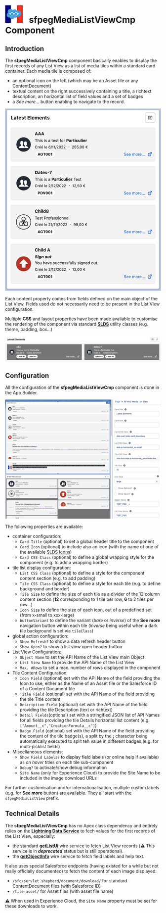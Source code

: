 # ![Logo](/media/Logo.png) &nbsp; **sfpegMediaListViewCmp** Component

## Introduction

The **sfpegMediaListViewCmp** component basically enables to display the first records of any List View
as a list of media tiles within a standard card container. Each media tile is composed of:
* an optional icon on the left (which may be an Asset file or any ContentDocument)
* textual content on the right successively containing a title, a richtext description, an horizontal
list of field values and a set of badges
* a _See more..._ button enabling to navigate to the record.

![Media List View](/media/sfpegMediaListView.png)

Each content property comes from fields defined on the main object of the List View. Fields used
do not necessarily need to be present in the List View configuration.

Multiple **CSS** and layout properties have been made available to customise the rendering of the component 
via standard **[SLDS](https://www.lightningdesignsystem.com/)** utility classes (e.g. theme, padding, box...)

![Inverse Media List View](/media/sfpegMediaListViewInverse.png)


## Configuration

All the configuration of the **sfpegMediaListViewCmp** component is done in the App Builder.

![Media List View Configuration](/media/sfpegMediaListViewConfig.png)

The following properties are available:
* container configuration:
    * `Card Title` (optional) to set a global header title to the component
    * `Card Icon` (optional) to include also an icon (with the name of one of the available
     [SLDS Icons](https://www.lightningdesignsystem.com/icons/))
    * `Card CSS Class` (optional) to define a global wrapping style for the component (e.g. to add a wrapping border)
* tile list display configuration:
    * `List CSS Class` (optional) to define a style for the component content section (e.g. to add padding)
    * `Tile CSS Class` (optional) to define a style for each tile (e.g. to define background and border)
    * `Tile Size` to define the size of each tile as a divider of the 12 column content section
    (**12** corresponding to 1 tile per row, **6** to 2 tiles per row...)
    * `Icon Size` to define the size of each icon, out of a predefined set (from x-small to xxx-large)
    * `buttonVariant` to define the variant (_bare_ or _inverse_) of the **See more** navigation button
    within each tile (_inverse_ being useful when a dark tile background is set via  `tileClass`)
* global action configuration:
    * `Show Refresh?` to show a data refresh header button
    * `Show Open?` to show a list view open header button
* List View Configuration:
    * `Object Name` to set the API Name of the List View main Object
    * `List View Name` to provide the API Name of the List View
    * `Max. #Rows` to set a max. number of rows displayed in the component
* Tile Content Configuration:
    * `Icon Field` (optional) set with the API Name of the field providing the Icon to use, either as the 
    Name of an Asset file or the Salesforce ID of a Content Document file
    * `Title Field` (optional) set with the API Name of the field providing the tile Title content
    * `Description Field` (optional) set with the API Name of the field providing the tile Description 
    (text or richtext)
    * `Detail Fields`(optional) set with a stringified JSON list of API Names for all fields providing the tile 
    Details horizontal list content (e.g. `["Amount__c","CreationFormula__c"]`)
    * `Badge Field` (optional) set with the API Name of the field providing the content of the tile badge(s),
    a split by the **;** character being automatically executed to split teh value in different badges
    (e.g. for multi-picklist fields)
* Miscellaneous elements:
    * `Show Field Labels?` to display field labels (or online help if available) as _on hover_ titles on each 
    tile sub-component
    * `Debug?` to activate/show debug information
    * `Site Name` (only for Experience Cloud) to provide the Site Name to be included in the image download URLs

For further customisation and/or internationalisation, multiple custom labels (e.g. for **See more** button)
are available. They all start with the `sfpegMediaListView` prefix.

## Technical Details

The  **sfpegMediaListViewCmp** has no Apex class dependency and entirely relies on
the **[Lightning Data Service](https://developer.salesforce.com/docs/component-library/documentation/en/lwc/data_ui_api)** to fech values for the first records of the List View, especially:
* the standard **[getListUi](https://developer.salesforce.com/docs/component-library/documentation/en/lwc/lwc.reference_lightning_ui_api_list_ui)** wire service to fetch List View records (⚠️ This service is in ***deprecated*** status but is still operational).
* the **[getObjectInfo](https://developer.salesforce.com/docs/component-library/documentation/en/lwc/lwc.reference_wire_adapters_object_info)** wire service to fetch field labels and help text.

It also uses special Salesforce endpoints (having existed for a while but not really officially documented)
to fetch the content of each image displayed:
* `/sfc/servlet.shepherd/document/download/` for standard ContentDocument files (with Salesforce ID)
* `/file-asset/` for Asset files (with asset file name)

⚠️ When used in Experience Cloud, the `Site Name` property must be set for these downloads to work.